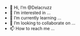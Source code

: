 - 👋 Hi, I’m @Delacruzz
- 👀 I’m interested in ...
- 🌱 I’m currently learning ...
- 💞️ I’m looking to collaborate on ...
- 📫 How to reach me ...

<!---
Delacruzz/Delacruzz is a ✨ special ✨ repository because its `README.md` (this file) appears on your GitHub profile.
You can click the Preview link to take a look at your changes.
--->

